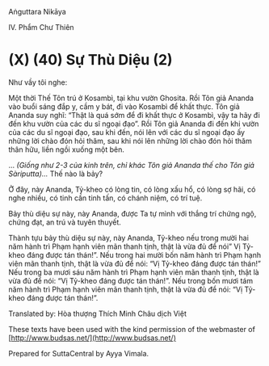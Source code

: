 Aṅguttara Nikāya

IV. Phẩm Chư Thiên

# (X) (40) Sự Thù Diệu (2)

Như vầy tôi nghe:

Một thời Thế Tôn trú ở Kosambì, tại khu vườn Ghosita. Rồi Tôn giả Ananda vào buổi sáng đắp y, cầm y bát, đi vào Kosambì để khất thực. Tôn giả Ananda suy nghĩ: “Thật là quá sớm để đi khất thực ở Kosambì, vậy ta hãy đi đến khu vườn của các du sĩ ngoại đạo”. Rồi Tôn giả Ananda đi đến khi vườn của các du sĩ ngoại đạo, sau khi đến, nói lên với các du sĩ ngoại đạo ấy những lời chào đón hỏi thăm, sau khi nói lên những lời chào đón hỏi thăm thân hữu, liền ngồi xuống một bên.

... _(Giống như 2-3 của kinh trên, chỉ khác Tôn giả Ananda thế cho Tôn giả Sàriputta)..._ Thế nào là bảy?

Ở đây, này Ananda, Tỷ-kheo có lòng tin, có lòng xấu hổ, có lòng sợ hãi, có nghe nhiều, có tinh cần tinh tấn, có chánh niệm, có trí tuệ.

Bảy thù diệu sự này, này Ananda, được Ta tự mình với thắng trí chứng ngộ, chứng đạt, an trú và tuyên thuyết.

Thành tựu bảy thù diệu sự này, này Ananda, Tỷ-kheo nếu trong mười hai năm hành trì Phạm hạnh viên mãn thanh tịnh, thật là vừa đủ để nói” Vị Tỷ-kheo đáng được tán thán!”. Nếu trong hai mười bốn năm hành trì Phạm hạnh viên mãn thanh tịnh, thật là vừa đủ để nói: “Vị Tỷ-kheo đáng được tán thán!” Nếu trong ba mươi sáu năm hành trì Phạm hạnh viên mãn thanh tịnh, thật là vừa đủ để nói: “Vị Tỷ-kheo đáng được tán thán!”. Nếu trong bốn mươi tám năm hành trì Phạm hạnh viên mãn thanh tịnh, thật là vừa đủ để nói: “Vị Tỷ-kheo đáng được tán thán!”.

Translated by: Hòa thượng Thích Minh Châu dịch Việt

These texts have been used with the kind permission of the webmaster of [http://www.budsas.net/](http://www.budsas.net/)

Prepared for SuttaCentral by Ayya Vimala.